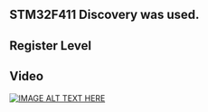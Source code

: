 ## STM32F411 Discovery was used.
## Register Level
## Video 
[![IMAGE ALT TEXT HERE](https://img.youtube.com/vi/X9T0ZND_eZc/0.jpg)](https://youtu.be/X9T0ZND_eZc)
